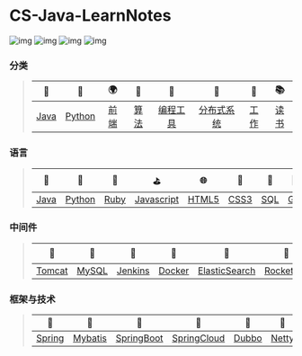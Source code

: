# CS-Java-LearnNotes
![img](https://img.shields.io/github/issues/prayjourney/CS-Java-LearnNotes?color=blue&label=hello.zgy&logo=github&logoColor=red&style=plastic)
![img](https://img.shields.io/github/license/prayjourney/CS-Java-LearnNotes)
![img](https://img.shields.io/github/stars/prayjourney/CS-Java-LearnNotes?logo=github&logoColor=red)
![img](https://img.shields.io/badge/%E6%9C%80%E5%85%89%E9%98%B4-%E8%B9%89%E8%B7%8E%E9%94%99%EF%BC%8C%E6%B6%88%E7%A3%A8%E8%BF%87%EF%BC%8C%E6%9C%80%E6%98%AF%E5%85%89%E9%98%B4%E5%8C%96%E6%B5%AE%E6%B2%AB-blue)

### 分类
>|   🚀  |   🔫   |  🌍  |   🧮   |    📐    |  🌷  |   🎯   |   📚   |
>| :----: | :----: | :----: | :----: | :----: | :----: | :----: | :----: |
>| [Java](#Java) | [Python](#Python) | [前端](#前端) | [算法](#算法) | [编程工具](#编程工具) | [分布式系统](#分布式系统) | [工作](#工作) | [读书](#读书) |

### 语言
>|   🚀  |   🔫   |  🌹  |  ⛳  |   🌐   |    🍄  |   🍣   |   🍭    |
>| :----: | :----: | :----: | :----: | :----: | :----: | :----: | :----: |
>| [Java](#Java) | [Python](#Python) | [Ruby](#Ruby) | [Javascript](#Javascript) | [HTML5](#HTML5) | [CSS3](#CSS3) | [SQL](#SQL) | [Go](#go) | 

### 中间件
>|   🍬  |   🥩   |  🥗  |   🌭   |   🍤    |   🍝  |    🍮    |   ☕    |   🍺    |   🥣    |
>| :----: | :----: | :----: | :----: | :----: | :----: | :----: | :----: | :----: | :----: |
>| [Tomcat](#Tomcat) | [MySQL](#MySQL) | [Jenkins](#Jenkins) | [Docker](#Docker) | [ElasticSearch](#ElasticSearch) | [RocketMQ](#RocketMQ) | [Kafka](#Kafka) | [ActiveMQ](#ActiveMQ) | [MongoDB](#MongoDB) | [Redis](#Redis) |

### 框架与技术
>|  🍃  |  🌼   |   🌴   |    🍂  |    🍁    |   🌾    |   🍒    |   🌽    |   🍎    |   🍋    |   🍇    |   🥜    |   🍈    |    🍑   |   🍉   |
>| :----: | :----: | :----: | :----: | :----: | :----: | :----: | :----: | :----: | :----: | :----: | :----: | :----: | :----: | :----: |
>| [Spring](#Spring) | [Mybatis](#Mybatis) | [SpringBoot](#SpringBoot) | [SpringCloud](#SpringCloud) | [Dubbo](#Dubbo) | [Netty](#Netty) | [Maven](#Maven) | [Gradle](#Gradle) | [Git](#Git) | [Linux](#Linux) | [JVM](#JVM)  | [BootStrap](#BootStrap) |[NodeJs](#NodeJs) | [Vue](#Vue) | [ElementUI](#ElementUI) | 
